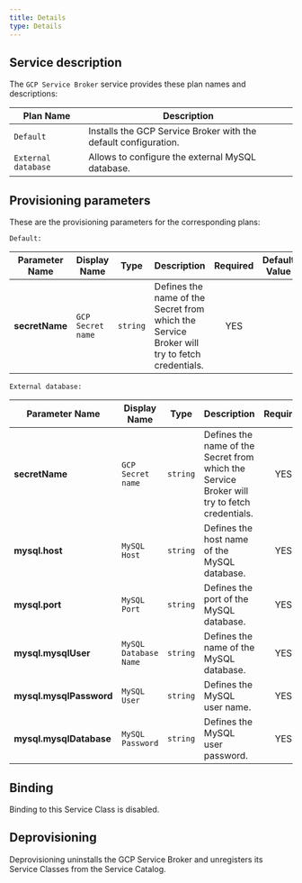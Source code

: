 ```yaml
---
title: Details
type: Details
---
```


## Service description

The `GCP Service Broker` service provides these plan names and descriptions:

| Plan Name           | Description |
|---------------------|-------------|
| `Default`           | Installs the GCP Service Broker with the default configuration. |
| `External database` | Allows to configure the external MySQL database. |

## Provisioning parameters

These are the provisioning parameters for the corresponding plans:

`Default:`

| Parameter Name | Display Name | Type | Description | Required | Default Value |
|----------------|---------|-----|-------------|:----------:|---------------|
| **secretName** | `GCP Secret name` | `string` | Defines the name of the Secret from which the Service Broker will try to fetch credentials. | YES |  |


`External database:`

| Parameter Name          | Display Name | Type | Description | Required | Default Value |
|-------------------------|---------|-----|-------------|:----------:|---------------|
| **secretName**          | `GCP Secret name` | `string` | Defines the name of the Secret from which the Service Broker will try to fetch credentials. | YES |  |
| **mysql.host**          | `MySQL Host` | `string` | Defines the host name of the MySQL database. | YES |  |
| **mysql.port**          | `MySQL Port` | `string` | Defines the port of the MySQL database. | YES | 3306 |
| **mysql.mysqlUser**     | `MySQL Database Name` | `string` | Defines the name of the MySQL database. | YES |  |
| **mysql.mysqlPassword** | `MySQL User` | `string` | Defines the MySQL user name. | YES |  |
| **mysql.mysqlDatabase** | `MySQL Password` | `string` | Defines the MySQL user password. | YES |  |


## Binding

Binding to this Service Class is disabled.

## Deprovisioning

Deprovisioning uninstalls the GCP Service Broker and unregisters its Service Classes from the Service Catalog.

